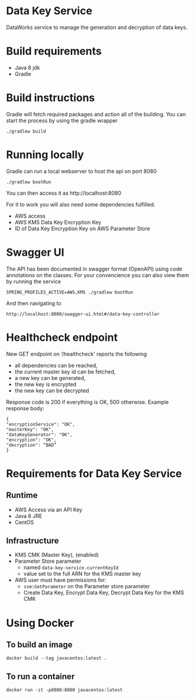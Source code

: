 # Data Key Service
DataWorks service to manage the generation and decryption of data keys.

# Build requirements
* Java 8 jdk
* Gradle

# Build instructions
Gradle will fetch required packages and action all of the building. You can start the process by using the gradle wrapper
```
./gradlew build
```

# Running locally
Gradle can run a local webserver to host the api on port 8080
```
./gradlew bootRun
```
You can then access it as http://localhost:8080

For it to work you will also need some dependencies fulfilled.
* AWS access
* AWS KMS Data Key Encryption Key
* ID of Data Key Encryption Key on AWS Parameter Store

# Swagger UI
The API has been documented in swagger format (OpenAPI) using code annotations on the classes. For your convencience
you can also view them by running the service

```
SPRING_PROFILES_ACTIVE=AWS,KMS ./gradlew bootRun
```

And then navigating to

```
http://localhost:8080/swagger-ui.html#/data-key-controller
```

# Healthcheck endpoint

New GET endpoint on ‘/healthcheck’ reports the following

- all dependencies can be reached,
- the current master key id can be fetched,
- a new key can be generated,
- the new key is encrypted
- the new key can be decrypted

Response code is 200 if everything is OK, 500 otherwise. Example response body:

```
{
"encryptionService": "OK",
"masterKey": "OK",
"dataKeyGenerator": "OK",
"encryption": "OK",
"decryption": “BAD”
}
```
# Requirements for Data Key Service

## Runtime
* AWS Access via an API Key
* Java 8 JRE 
* CentOS


## Infrastructure 
* KMS CMK (Master Key), (enabled)
* Parameter Store parameter 
  * named ```data-key-service.currentKeyId```
  * value set to the full ARN for the KMS master key
* AWS user must have permissions for:
  * ```ssm:GetParameter``` on the Parameter store parameter
  * Create Data Key, Encrypt Data Key, Decrypt Data Key for the KMS CMK
  

# Using Docker

## To build an image
```
docker build --tag javacentos:latest .
```

## To run a container
```
docker run -it -p8080:8080 javacentos:latest
```
